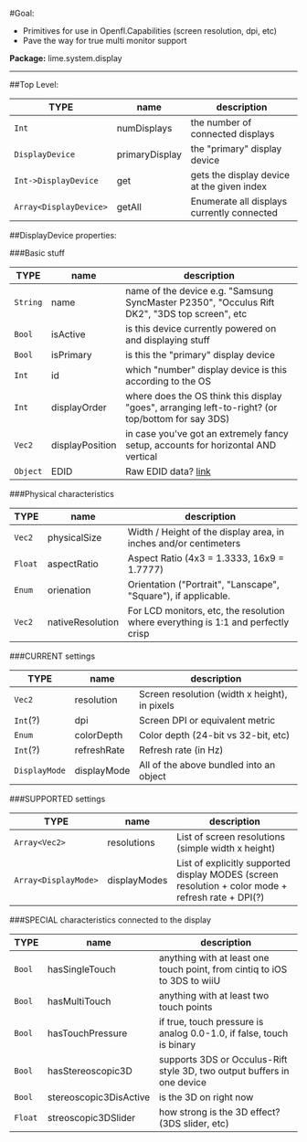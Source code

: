 #Goal:

* Primitives for use in Openfl.Capabilities (screen resolution, dpi, etc)
* Pave the way for true multi monitor support

**Package:** lime.system.display

---------------------

##Top Level:

TYPE   | name            | description 
-------|-----------------|-------------
 `Int` | numDisplays | the number of connected displays
 `DisplayDevice` | primaryDisplay | the "primary" display device
 `Int->DisplayDevice` | get | gets the display device at the given index
 `Array<DisplayDevice>` | getAll | Enumerate all displays currently connected 
 
##DisplayDevice properties:
 
###Basic stuff
  
 TYPE   | name            | description 
 -------|-----------------|-------------
 `String` | name          | name of the device e.g. "Samsung SyncMaster P2350", "Occulus Rift DK2", "3DS top screen", etc
 `Bool` | isActive        | is this device currently powered on and displaying stuff
 `Bool` | isPrimary       | is this the "primary" display device
 `Int`  | id              | which "number" display device is this according to the OS
 `Int`  | displayOrder    | where does the OS think this display "goes", arranging left-to-right? (or top/bottom for say 3DS)
 `Vec2` | displayPosition | in case you've got an extremely fancy setup, accounts for horizontal AND vertical
 `Object` | EDID | Raw EDID data? [link](https://en.wikipedia.org/wiki/Extended_Display_Identification_Data)

###Physical characteristics
 
  TYPE   | name         | description 
 --------|--------------|-------------
  `Vec2` | physicalSize | Width / Height of the display area, in inches and/or centimeters 
  `Float`| aspectRatio  | Aspect Ratio (4x3 = 1.3333, 16x9 = 1.7777) 
  `Enum` | orienation   | Orientation ("Portrait", "Lanscape", "Square"), if applicable. 
  `Vec2` | nativeResolution | For LCD monitors, etc, the resolution where everything is 1:1 and perfectly crisp
  
###CURRENT settings
  
 TYPE   | name            | description
 -------|-----------------|-------------
 `Vec2`   | resolution  | Screen resolution (width x height), in pixels
 `Int`(?) | dpi         | Screen DPI or equivalent metric
 `Enum`   | colorDepth  | Color depth (24-bit vs 32-bit, etc)
 `Int`(?) | refreshRate | Refresh rate (in Hz)
 `DisplayMode` | displayMode | All of the above bundled into an object
  
###SUPPORTED settings
  
TYPE   | name            | description
-------|-----------------|------------
`Array<Vec2>` | resolutions | List of screen resolutions (simple width x height)
`Array<DisplayMode>` | displayModes | List of explicitly supported display MODES (screen resolution + color mode + refresh rate + DPI(?)
  
###SPECIAL characteristics connected to the display
  
TYPE   | name           | description
-------|----------------|-----------------
`Bool` | hasSingleTouch          | anything with at least one touch point, from cintiq to iOS to 3DS to wiiU |
`Bool` | hasMultiTouch           | anything with at least two touch points
`Bool` | hasTouchPressure        | if true, touch pressure is analog 0.0-1.0, if false, touch is binary
`Bool` | hasStereoscopic3D       | supports 3DS or Occulus-Rift style 3D, two output buffers in one device
`Bool` | stereoscopic3DisActive  | is the 3D on right now
`Float` | streoscopic3DSlider    | how strong is the 3D effect? (3DS slider, etc)


